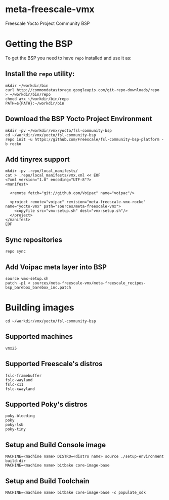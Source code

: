 # meta-freescale-vmx
Freescale Yocto Project Community BSP

# Getting the BSP

To get the BSP you need to have `repo` installed and use it as:

## Install the `repo` utility:
    mkdir ~/workdir/bin
    curl http://commondatastorage.googleapis.com/git-repo-downloads/repo  > ~/workdir/bin/repo
    chmod a+x ~/workdir/bin/repo
    PATH=${PATH}:~/workdir/bin

## Download the BSP Yocto Project Environment
    mkdir -pv ~/workdir/vmx/yocto/fsl-community-bsp
    cd ~/workdir/vmx/yocto/fsl-community-bsp
    repo init -u https://github.com/Freescale/fsl-community-bsp-platform -b rocko

## Add tinyrex support  
    mkdir -pv .repo/local_manifests/
    cat > .repo/local_manifests/vmx.xml << EOF
    <?xml version="1.0" encoding="UTF-8"?>
    <manifest>
    
      <remote fetch="git://github.com/Voipac" name="voipac"/>
    
      <project remote="voipac" revision="meta-freescale-vmx-rocko" name="yocto-vmx" path="sources/meta-freescale-vmx">
        <copyfile src="vmx-setup.sh" dest="vmx-setup.sh"/>
      </project>
    </manifest>
    EOF

## Sync repositories
    repo sync

## Add Voipac meta layer into BSP
    source vmx-setup.sh
    patch -p1 < sources/meta-freescale-vmx/meta-freescale_recipes-bsp_barebox_barebox_inc.patch

# Building images
    cd ~/workdir/vmx/yocto/fsl-community-bsp

## Supported machines <machine name>
    vmx25

## Supported Freescale's distros <distro name>
    fslc-framebuffer
    fslc-wayland
    fslc-x11
    fslc-xwayland

## Supported Poky's distros <distro name>
    poky-bleeding
    poky
    poky-lsb
    poky-tiny

## Setup and Build Console image
    MACHINE=<machine name> DISTRO=<distro name> source ./setup-environment build-dir
    MACHINE=<machine name> bitbake core-image-base

## Setup and Build Toolchain    
    MACHINE=<machine name> bitbake core-image-base -c populate_sdk
